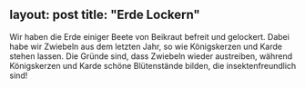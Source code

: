 layout: post
title: "Erde Lockern"
---
Wir haben die Erde einiger Beete von Beikraut befreit und gelockert. Dabei habe wir Zwiebeln aus dem letzten Jahr, so wie Königskerzen und Karde stehen lassen. Die Gründe sind, dass Zwiebeln wieder austreiben, während Königskerzen und Karde schöne Blütenstände bilden, die insektenfreundlich sind!

